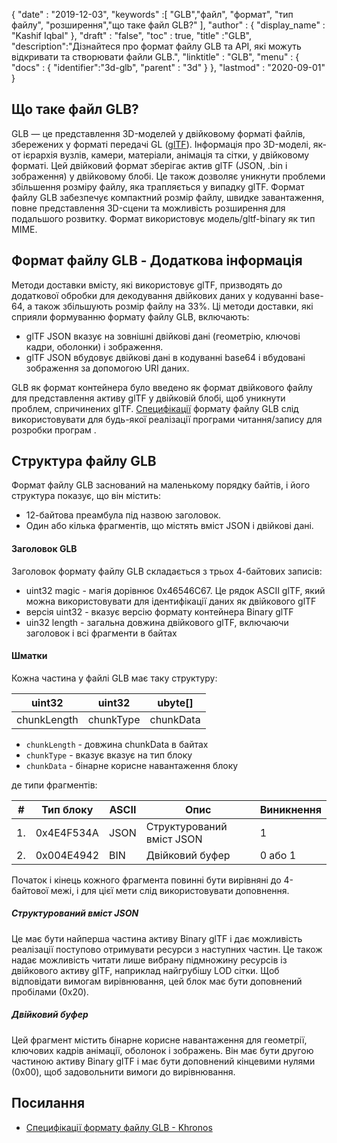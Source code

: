 {
  "date" : "2019-12-03",
  "keywords" :[ "GLB","файл", "формат", "тип файлу", "розширення","що таке файл GLB?" ],
  "author" : {
    "display_name" : "Kashif Iqbal"
},
  "draft" : "false",
  "toc" : true,
  "title" :"GLB",
  "description":"Дізнайтеся про формат файлу GLB та API, які можуть відкривати та створювати файли GLB.",
  "linktitle" : "GLB",
  "menu" : {
    "docs" : {
      "identifier":"3d-glb",
      "parent" : "3d"
}
},
  "lastmod" : "2020-09-01"
}

## Що таке файл GLB?

GLB — це представлення 3D-моделей у двійковому форматі файлів, збережених у форматі передачі GL ([glTF](/uk/3d/gltf/)). Інформація про 3D-моделі, як-от ієрархія вузлів, камери, матеріали, анімація та сітки, у двійковому форматі. Цей двійковий формат зберігає актив glTF (JSON, .bin і зображення) у двійковому блобі. Це також дозволяє уникнути проблеми збільшення розміру файлу, яка трапляється у випадку glTF. Формат файлу GLB забезпечує компактний розмір файлу, швидке завантаження, повне представлення 3D-сцени та можливість розширення для подальшого розвитку. Формат використовує модель/gltf-binary як тип MIME.

## Формат файлу GLB - Додаткова інформація

Методи доставки вмісту, які використовує glTF, призводять до додаткової обробки для декодування двійкових даних у кодуванні base-64, а також збільшують розмір файлу на 33%. Ці методи доставки, які сприяли формуванню формату файлу GLB, включають:

* glTF JSON вказує на зовнішні двійкові дані (геометрію, ключові кадри, оболонки) і зображення.
* glTF JSON вбудовує двійкові дані в кодуванні base64 і вбудовані зображення за допомогою URI даних.

GLB як формат контейнера було введено як формат двійкового файлу для представлення активу glTF у двійковій блобі, щоб уникнути проблем, спричинених glTF. [Специфікації](https://github.com/KhronosGroup/glTF/tree/main/specification/2.0#glb-file-format-specification) формату файлу GLB слід використовувати для будь-якої реалізації програми читання/запису для розробки програм .

## Структура файлу GLB

Формат файлу GLB заснований на маленькому порядку байтів, і його структура показує, що він містить:

* 12-байтова преамбула під назвою заголовок.
* Один або кілька фрагментів, що містять вміст JSON і двійкові дані.

#### Заголовок GLB

Заголовок формату файлу GLB складається з трьох 4-байтових записів:

* uint32 magic - магія дорівнює 0x46546C67. Це рядок ASCII glTF, який можна використовувати для ідентифікації даних як двійкового glTF
* версія uint32 - вказує версію формату контейнера Binary glTF
* uin32 length - загальна довжина двійкового glTF, включаючи заголовок і всі фрагменти в байтах

#### Шматки

Кожна частина у файлі GLB має таку структуру:

|uint32|uint32|ubyte[]
---|---|---|
|chunkLength|chunkType|chunkData

* `chunkLength` - довжина chunkData в байтах
* `chunkType` - вказує вказує на тип блоку
* `chunkData` - бінарне корисне навантаження блоку

де типи фрагментів:

|# |Тип блоку|ASCII|Опис|Виникнення
---|---|---|---|---|
|1.|0x4E4F534A|JSON|Структурований вміст JSON|1
|2.|0x004E4942|BIN|Двійковий буфер|0 або 1

Початок і кінець кожного фрагмента повинні бути вирівняні до 4-байтової межі, і для цієї мети слід використовувати доповнення.

##### Структурований вміст JSON

Це має бути найперша частина активу Binary glTF і дає можливість реалізації поступово отримувати ресурси з наступних частин. Це також надає можливість читати лише вибрану підмножину ресурсів із двійкового активу glTF, наприклад найгрубішу LOD сітки. Щоб відповідати вимогам вирівнювання, цей блок має бути доповнений пробілами (0x20).

##### Двійковий буфер #####

Цей фрагмент містить бінарне корисне навантаження для геометрії, ключових кадрів анімації, оболонок і зображень. Він має бути другою частиною активу Binary glTF і має бути доповнений кінцевими нулями (0x00), щоб задовольнити вимоги до вирівнювання.

## Посилання ##

* [Специфікації формату файлу GLB - Khronos](/uk/3d/gltf/)

